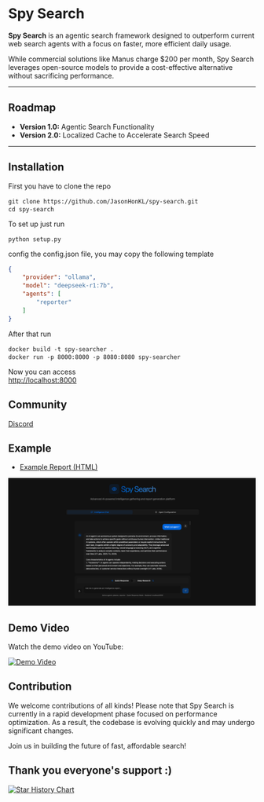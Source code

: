 # Spy Search

**Spy Search** is an agentic search framework designed to outperform current web search agents with a focus on faster, more efficient daily usage.

While commercial solutions like Manus charge $200 per month, Spy Search leverages open-source models to provide a cost-effective alternative without sacrificing performance.

---

## Roadmap

- **Version 1.0:** Agentic Search Functionality  
- **Version 2.0:** Localized Cache to Accelerate Search Speed  

---

## Installation
First you have to clone the repo
```shell
git clone https://github.com/JasonHonKL/spy-search.git
cd spy-search
```

To set up just run 
```shell
python setup.py
```

config the config.json file, you may copy the following template
```json
{
    "provider": "ollama",
    "model": "deepseek-r1:7b",
    "agents": [
        "reporter"
    ]
}
```

After that run 
```shell
docker build -t spy-searcher .   
docker run -p 8000:8000 -p 8080:8080 spy-searcher
```

Now you can access  
[http://localhost:8000](http://localhost:8000)


## Community 
[Discord](https://discord.gg/rrsMgBdJJt)


## Example 

- [Example Report (HTML)](./docs/examples/example_report.html)

![Example Search](./docs/examples/example_search.png)

## Demo Video

Watch the demo video on YouTube:

[![Demo Video](https://img.youtube.com/vi/Dgb33BHtRwQ/0.jpg)](https://youtu.be/Dgb33BHtRwQ)

## Contribution

We welcome contributions of all kinds! Please note that Spy Search is currently in a rapid development phase focused on performance optimization. As a result, the codebase is evolving quickly and may undergo significant changes.

Join us in building the future of fast, affordable search!


## Thank you everyone's support :) 
[![Star History Chart](https://api.star-history.com/svg?repos=JasonHonKL/spy-search&type=Date)](https://star-history.com/#JasonHonKL/spy-search&Date)
